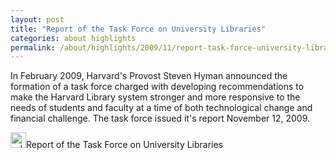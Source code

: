 ```yaml
---
layout: post
title: "Report of the Task Force on University Libraries"
categories: about highlights
permalink: /about/highlights/2009/11/report-task-force-university-libraries/index.html
---
```

<p>In February 2009, Harvard's Provost Steven Hyman announced the formation of a task force charged with developing recommendations to make the Harvard Library system stronger and more responsive to the needs of students and faculty at a time of both technological change and financial challenge. The task force issued it's report November 12, 2009.</p><p><a href="http://www.provost.harvard.edu/reports/Library_Task_Force_Report.pdf"><img src="/sites/default/files/images/pdf%20icon_0.png" alt="pdf icon" width="25" height="25" class="floatleft"></a>Report of the Task Force on University Libraries</p>
